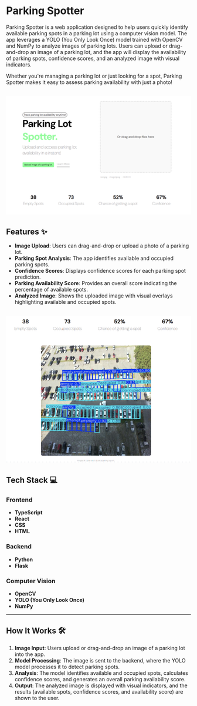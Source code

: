 # Parking Spotter

Parking Spotter is a web application designed to help users quickly identify available parking spots in a parking lot using a computer vision model. The app leverages a YOLO (You Only Look Once) model trained with OpenCV and NumPy to analyze images of parking lots. Users can upload or drag-and-drop an image of a parking lot, and the app will display the availability of parking spots, confidence scores, and an analyzed image with visual indicators.

Whether you're managing a parking lot or just looking for a spot, Parking Spotter makes it easy to assess parking availability with just a photo!

![Screenshot](https://github.com/justintimejt/parking-spotter/blob/fde2a7cbe3421c4c9a5f14619a3f1dcaf973b461/parking-spotter-app/public/Screen%20Shot%202025-03-10%20at%2012.21.19%20PM.png?raw=true)
---

## Features ✨

- **Image Upload**: Users can drag-and-drop or upload a photo of a parking lot.
- **Parking Spot Analysis**: The app identifies available and occupied parking spots.
- **Confidence Scores**: Displays confidence scores for each parking spot prediction.
- **Parking Availability Score**: Provides an overall score indicating the percentage of available spots.
- **Analyzed Image**: Shows the uploaded image with visual overlays highlighting available and occupied spots.
  
![Screenshot](https://github.com/justintimejt/parking-spotter/blob/a0f3da2bd1747e76a8b6ea1b25b5a04bb4a8191d/parking-spotter-app/public/Screen%20Shot%202025-03-10%20at%2012.22.25%20PM.png?raw=true)
---

## Tech Stack 💻

### Frontend
- **TypeScript**
- **React**
- **CSS**
- **HTML**

### Backend
- **Python**
- **Flask**

### Computer Vision
- **OpenCV**
- **YOLO (You Only Look Once)**
- **NumPy**

---

## How It Works 🛠️

1. **Image Input**: Users upload or drag-and-drop an image of a parking lot into the app.
2. **Model Processing**: The image is sent to the backend, where the YOLO model processes it to detect parking spots.
3. **Analysis**: The model identifies available and occupied spots, calculates confidence scores, and generates an overall parking availability score.
4. **Output**: The analyzed image is displayed with visual indicators, and the results (available spots, confidence scores, and availability score) are shown to the user.

